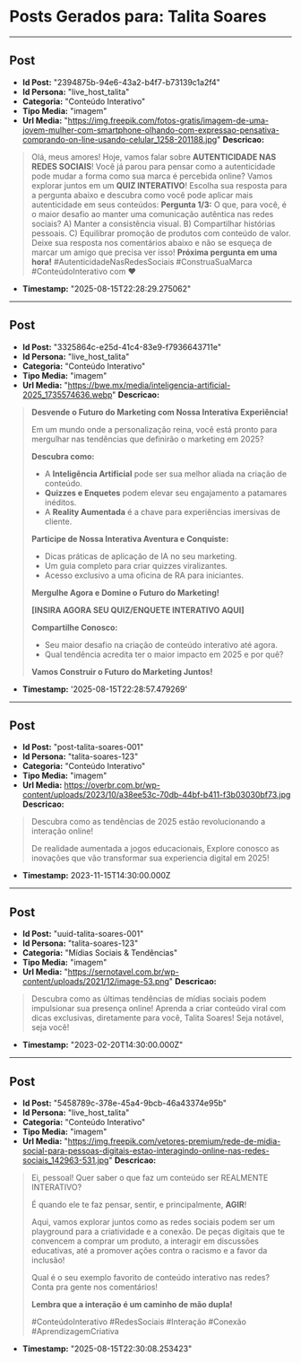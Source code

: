 # Posts Gerados para: Talita Soares

---

## Post
- **Id Post:** "2394875b-94e6-43a2-b4f7-b73139c1a2f4"
- **Id Persona:** "live_host_talita"
- **Categoria:** "Conteúdo Interativo"
- **Tipo Media:** "imagem"
- **Url Media:** "https://img.freepik.com/fotos-gratis/imagem-de-uma-jovem-mulher-com-smartphone-olhando-com-expressao-pensativa-comprando-on-line-usando-celular_1258-201188.jpg"
**Descricao:**
> Olá, meus amores!
> Hoje, vamos falar sobre **AUTENTICIDADE NAS REDES SOCIAIS**!
> Você já parou para pensar como a autenticidade pode mudar a forma como sua marca é percebida online?
> Vamos explorar juntos em um **QUIZ INTERATIVO**!
> Escolha sua resposta para a pergunta abaixo e descubra como você pode aplicar mais autenticidade em seus conteúdos:
> **Pergunta 1/3:** O que, para você, é o maior desafio ao manter uma comunicação autêntica nas redes sociais?
> A) Manter a consistência visual.
> B) Compartilhar histórias pessoais.
> C) Equilibrar promoção de produtos com conteúdo de valor.
> Deixe sua resposta nos comentários abaixo e não se esqueça de marcar um amigo que precisa ver isso!
> **Próxima pergunta em uma hora!**
> #AutenticidadeNasRedesSociais #ConstruaSuaMarca #ConteúdoInterativo com ❤️
- **Timestamp:** "2025-08-15T22:28:29.275062"

---

## Post
- **Id Post:** "3325864c-e25d-41c4-83e9-f7936643711e"
- **Id Persona:** "live_host_talita"
- **Categoria:** "Conteúdo Interativo"
- **Tipo Media:** "imagem"
- **Url Media:** "https://bwe.mx/media/inteligencia-artificial-2025_1735574636.webp"
**Descricao:**
> **Desvende o Futuro do Marketing com Nossa Interativa Experiência!**
>
> Em um mundo onde a personalização reina, você está pronto para mergulhar nas tendências que definirão o marketing em 2025? 
>
> **Descubra como:**
> - A **Inteligência Artificial** pode ser sua melhor aliada na criação de conteúdo.
> - **Quizzes e Enquetes** podem elevar seu engajamento a patamares inéditos.
> - A **Reality Aumentada** é a chave para experiências imersivas de cliente.
>
> **Participe de Nossa Interativa Aventura e Conquiste:**
> - Dicas práticas de aplicação de IA no seu marketing.
> - Um guia completo para criar quizzes viralizantes.
> - Acesso exclusivo a uma oficina de RA para iniciantes.
>
> **Mergulhe Agora e Domine o Futuro do Marketing!**
>
> **[INSIRA AGORA SEU QUIZ/ENQUETE INTERATIVO AQUI]**
> 
> **Compartilhe Conosco:**
> - Seu maior desafio na criação de conteúdo interativo até agora.
> - Qual tendência acredita ter o maior impacto em 2025 e por quê?
>
> **Vamos Construir o Futuro do Marketing Juntos!**
- **Timestamp:** '2025-08-15T22:28:57.479269'

---

## Post
- **Id Post:** "post-talita-soares-001"
- **Id Persona:** "talita-soares-123"
- **Categoria:** "Conteúdo Interativo"
- **Tipo Media:** "imagem"
- **Url Media:** https://overbr.com.br/wp-content/uploads/2023/10/a38ee53c-70db-44bf-b411-f3b03030bf73.jpg
**Descricao:**
> Descubra como as tendências de 2025 estão revolucionando a interação online!
> 
> De realidade aumentada a jogos educacionais, 
>Explore conosco as inovações que vão transformar sua experiencia digital em 2025!
- **Timestamp:** 2023-11-15T14:30:00.000Z

---

## Post
- **Id Post:** "uuid-talita-soares-001"
- **Id Persona:** "talita-soares-123"
- **Categoria:** "Mídias Sociais & Tendências"
- **Tipo Media:** "imagem"
- **Url Media:** "https://sernotavel.com.br/wp-content/uploads/2021/12/image-53.png"
**Descricao:**
> Descubra como as últimas tendências de mídias sociais podem impulsionar sua presença online!
> Aprenda a criar conteúdo viral com dicas exclusivas, diretamente para você, Talita Soares!
> Seja notável, seja você!
- **Timestamp:** "2023-02-20T14:30:00.000Z"

---

## Post
- **Id Post:** "5458789c-378e-45a4-9bcb-46a43374e95b"
- **Id Persona:** "live_host_talita"
- **Categoria:** "Conteúdo Interativo"
- **Tipo Media:** "imagem"
- **Url Media:** "https://img.freepik.com/vetores-premium/rede-de-midia-social-para-pessoas-digitais-estao-interagindo-online-nas-redes-sociais_142963-531.jpg"
**Descricao:**
> Ei, pessoal! Quer saber o que faz um conteúdo ser REALMENTE INTERATIVO?
> 
> É quando ele te faz pensar, sentir, e principalmente, **AGIR**! 
> 
> Aqui, vamos explorar juntos como as redes sociais podem ser um playground para a criatividade e a conexão. De peças digitais que te convencem a comprar um produto, a interagir em discussões educativas, até a promover ações contra o racismo e a favor da inclusão!
> 
> Qual é o seu exemplo favorito de conteúdo interativo nas redes? Conta pra gente nos comentários!
> 
> **Lembra que a interação é um caminho de mão dupla!** 
> 
> #ConteúdoInterativo #RedesSociais #Interação #Conexão #AprendizagemCriativa
- **Timestamp:** "2025-08-15T22:30:08.253423"